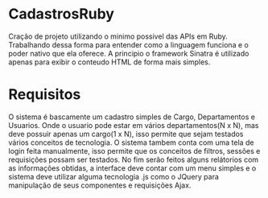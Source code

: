CadastrosRuby
=============

Cração de projeto utilizando o minimo possivel das APIs em Ruby. 
Trabalhando dessa forma para entender como a linguagem funciona e o poder nativo que ela oferece. 
A principio o framework Sinatra é utilizado apenas para exibir o conteudo HTML de forma mais simples.

Requisitos
============================

O sistema é bascamente um cadastro simples de Cargo, Departamentos e Usuarios.
Onde o usuario pode estar em vários departamentos(N x N), mas deve possuir apenas um cargo(1 x N), isso permite que sejam testados vários 
conceitos de tecnologia.
O sistema tambem conta com uma tela de login feita manualmente, isso permite que os conceitos de filtros, sessões e requisições possam 
ser testados.
No fim serão feitos alguns relátorios com as informações obtidas, a interface deve contar com um menu simples e o sistema deve utilizar alguma
tecnologia .js como o JQuery para manipulação de seus componentes e requisições Ajax. 
